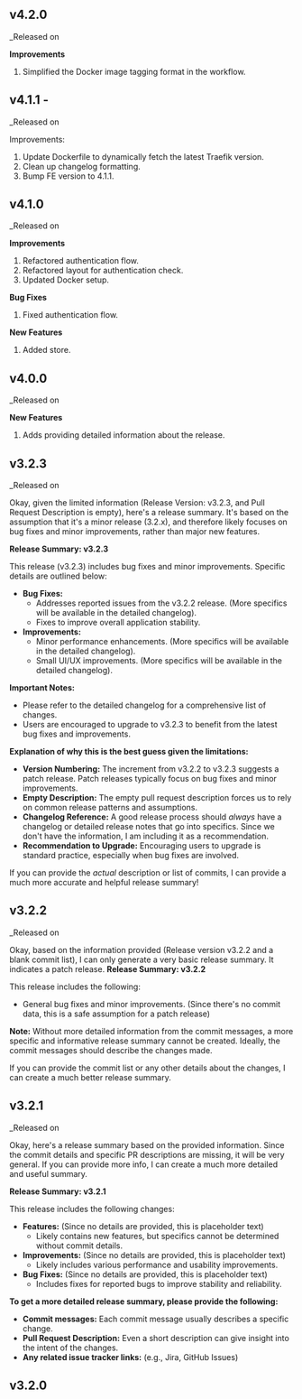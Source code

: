 ## v4.2.0
_Released on 

**Improvements**

1.  Simplified the Docker image tagging format in the  workflow.

## v4.1.1 - 
_Released on 

Improvements:

1.  Update Dockerfile to dynamically fetch the latest Traefik version.
2.  Clean up changelog formatting.
3.  Bump FE version to 4.1.1.

## v4.1.0
_Released on 

**Improvements**

1.  Refactored authentication flow.
2.  Refactored layout for authentication check.
3.  Updated Docker setup.

**Bug Fixes**

1.  Fixed authentication flow.

**New Features**

1.  Added  store.

## v4.0.0
_Released on 

**New Features**

1.  Adds  providing detailed information about the release.

## v3.2.3
_Released on 

Okay, given the limited information (Release Version: v3.2.3, and Pull Request Description is empty), here's a release summary.  It's based on the assumption that it's a minor release (3.2.x), and therefore likely focuses on bug fixes and minor improvements, rather than major new features.

**Release Summary: v3.2.3**

This release (v3.2.3) includes bug fixes and minor improvements. Specific details are outlined below:

*   **Bug Fixes:**
    *   Addresses reported issues from the v3.2.2 release. (More specifics will be available in the detailed changelog).
    *   Fixes to improve overall application stability.
*   **Improvements:**
    *   Minor performance enhancements. (More specifics will be available in the detailed changelog).
    *   Small UI/UX improvements. (More specifics will be available in the detailed changelog).

**Important Notes:**

*   Please refer to the detailed changelog for a comprehensive list of changes.
*   Users are encouraged to upgrade to v3.2.3 to benefit from the latest bug fixes and improvements.

**Explanation of why this is the best guess given the limitations:**

*   **Version Numbering:** The increment from v3.2.2 to v3.2.3 suggests a patch release. Patch releases typically focus on bug fixes and minor improvements.
*   **Empty Description:** The empty pull request description forces us to rely on common release patterns and assumptions.
*   **Changelog Reference:**  A good release process should *always* have a changelog or detailed release notes that go into specifics.  Since we don't have the information, I am including it as a recommendation.
*   **Recommendation to Upgrade:** Encouraging users to upgrade is standard practice, especially when bug fixes are involved.

If you can provide the *actual* description or list of commits, I can provide a much more accurate and helpful release summary!

## v3.2.2
_Released on 

Okay, based on the information provided (Release version v3.2.2 and a blank commit list), I can only generate a very basic release summary.  It indicates a patch release.
**Release Summary: v3.2.2**

This release includes the following:

*   General bug fixes and minor improvements. (Since there's no commit data, this is a safe assumption for a patch release)

**Note:** Without more detailed information from the commit messages, a more specific and informative release summary cannot be created. Ideally, the commit messages should describe the changes made.

If you can provide the commit list or any other details about the changes, I can create a much better release summary.

## v3.2.1
_Released on 

Okay, here's a release summary based on the provided information.  Since the commit details and specific PR descriptions are missing, it will be very general.  If you can provide more info, I can create a much more detailed and useful summary.

**Release Summary: v3.2.1**

This release includes the following changes:

*   **Features:** (Since no details are provided, this is placeholder text)
    *   Likely contains new features, but specifics cannot be determined without commit details.
*   **Improvements:** (Since no details are provided, this is placeholder text)
    *   Likely includes various performance and usability improvements.
*   **Bug Fixes:** (Since no details are provided, this is placeholder text)
    *   Includes fixes for reported bugs to improve stability and reliability.

**To get a more detailed release summary, please provide the following:**

*   **Commit messages:**  Each commit message usually describes a specific change.
*   **Pull Request Description:** Even a short description can give insight into the intent of the changes.
*   **Any related issue tracker links:** (e.g., Jira, GitHub Issues)

## v3.2.0



